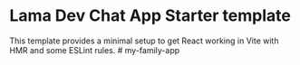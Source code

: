 # Lama Dev Chat App Starter template

This template provides a minimal setup to get React working in Vite with HMR and some ESLint rules.
#   m y - f a m i l y - a p p  
 